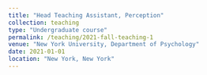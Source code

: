 ```yaml
---
title: "Head Teaching Assistant, Perception"
collection: teaching
type: "Undergraduate course"
permalink: /teaching/2021-fall-teaching-1
venue: "New York University, Department of Psychology"
date: 2021-01-01
location: "New York, New York"
---
```

 
